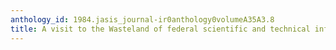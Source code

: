 ```yaml
---
anthology_id: 1984.jasis_journal-ir0anthology0volumeA35A3.8
title: A visit to the Wasteland of federal scientific and technical information policy
---
```

